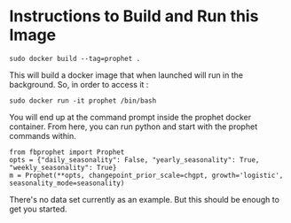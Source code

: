 # Instructions to Build and Run this Image
```
sudo docker build --tag=prophet .
```
This will build a docker image that when launched will run in the background. 
So, in order to access it : 
```
sudo docker run -it prophet /bin/bash
```

You will end up at the command prompt inside the prophet docker container.
From here, you can run python and start with the prophet commands within.

```
from fbprophet import Prophet
opts = {"daily_seasonality": False, "yearly_seasonality": True, "weekly_seasonality": True}
m = Prophet(**opts, changepoint_prior_scale=chgpt, growth='logistic', seasonality_mode=seasonality)
```

There's no data set currently as an example. But this should be enough to get you started. 


